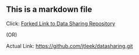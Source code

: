 ## This is a markdown file
Click:
[Forked Link to Data Sharing Repository](https://github.com/jtleek/datasharing.git)

(OR)

Actual Link: https://github.com/jtleek/datasharing.git
